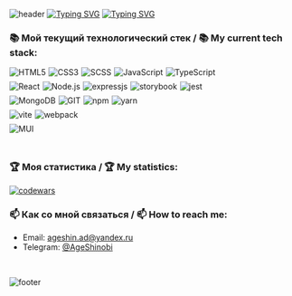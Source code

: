 ![header](https://capsule-render.vercel.app/api?type=wave&color=gradient&height=180&section=header&text=AgeShinobi%20&fontSize=60)
[![Typing SVG](https://readme-typing-svg.demolab.com?font=Crypto&weight=500&pause=800&color=F7E431&random=false&width=435&lines=%D0%9F%D1%80%D0%B8%D0%B2%D0%B5%D1%82+%D0%B8+%D0%B4%D0%BE%D0%B1%D1%80%D0%BE+%D0%BF%D0%BE%D0%B6%D0%B0%D0%BB%D0%BE%D0%B2%D0%B0%D1%82%D1%8C+%F0%9F%91%8B%F0%9F%91%8B%F0%9F%91%8B;Hello+and+welcome+%F0%9F%91%8B%F0%9F%91%8B%F0%9F%91%8B)](https://git.io/typing-svg)
[![Typing SVG](https://readme-typing-svg.demolab.com?font=Crypto&weight=500&size=18&duration=2500&color=C82DFF&background=32FF7E00&multiline=true&repeat=false&random=false&width=600&height=100&lines=%D0%9C%D0%B5%D0%BD%D1%8F+%D0%B7%D0%BE%D0%B2%D1%83%D1%82+%D0%90%D0%BD%D0%B4%D1%80%D0%B5%D0%B9.+%D0%AF+-+frontend-%D1%80%D0%B0%D0%B7%D1%80%D0%B0%D0%B1%D0%BE%D1%82%D1%87%D0%B8%D0%BA%F0%9F%A7%91%E2%80%8D%F0%9F%92%BB;My+name+is+Andrey%2C+I'm+frontend+developer%F0%9F%A7%91%E2%80%8D%F0%9F%92%BB)](https://git.io/typing-svg)

### 📚 Мой текущий технологический стек / 📚 My current tech stack:
<div style="display: flex; flex-direction: column; gap: 8px;">
  <div style="display: flex; gap: 5px;">
    <img src="https://img.shields.io/badge/-HTML5-263139?style=flat-square&logo=html5&logoColor=f77b63" alt="HTML5">
    <img src="https://img.shields.io/badge/-CSS-263139?style=flat-square&logo=css3&logoColor=019ce6" alt="CSS3">
    <img src="https://img.shields.io/badge/-SASS%20/%20SCSS-263139?style=flat-square&logo=sass&logoColor=cf649a" alt="SCSS">
    <img src="https://img.shields.io/badge/-JavaScript-263139?style=flat-square&logo=javascript&logoColor=#ffca39" alt="JavaScript">
    <img src="https://img.shields.io/badge/-TypeScript-263139?style=flat-square&logo=typescript&logoColor=#ffca39" alt="TypeScript">
  </div>
  <div style="display: flex; gap: 5px;">
    <img src="https://img.shields.io/badge/-React-263139?style=flat-square&logo=react&logoColor=149eca" alt="React">
    <img src="https://img.shields.io/badge/-Node.js-263139?style=flat-square&logo=nodedotjs&logoColor=99cc26" alt="Node.js">
    <img src="https://img.shields.io/badge/-Express.js-263139?style=flat-square&logo=express&logoColor=99cc26" alt="expressjs">
    <img src="https://img.shields.io/badge/-Storybook-263139?style=flat-square&logo=storybook&logoColor=ff4685" alt="storybook">
    <img src="https://img.shields.io/badge/-Jest-263139?style=flat-square&logo=jest&logoColor=a84b58" alt="jest">
  </div>
  <div style="display: flex; gap: 5px;">
    <img src="https://img.shields.io/badge/MongoDB-263139?style=flat-square&logo=mongodb" alt="MongoDB">
    <img src="https://img.shields.io/badge/-Git-263139?style=flat-square&logo=git&logoColor=F05032" alt="GIT">
    <img src="https://img.shields.io/badge/-NPM-263139?style=flat-square&logo=npm&logoColor=cb0001" alt="npm">
    <img src="https://img.shields.io/badge/-YARN-263139?style=flat-square&logo=yarn&logoColor=764ABC" alt="yarn">
  </div>
  <div style="display: flex; gap: 5px;">
    <img src="https://img.shields.io/badge/-Vite-263139?style=flat-square&logo=vite&logoColor=ffc219" alt="vite">
    <img src="https://img.shields.io/badge/-Webpack-263139?style=flat-square&logo=webpack&logoColor=75afcb" alt="webpack">
  </div>
  <div style="display: flex; gap: 5px;">
    <img src="https://img.shields.io/badge/-Material%20UI-263139?style=flat-square&logo=mui" alt="MUI">
  </div>
<div> 
</br>
  
### 🏆 Моя статистика / 🏆 My statistics:
[![codewars](https://www.codewars.com/users/AgeShinobi/badges/large)](https://www.codewars.com/users/username)


### 📫 Как со мной связаться / 📫 How to reach me:
- Email: [ageshin.ad@yandex.ru](mailto:ageshin.ad@yandex.ru)
- Telegram: [@AgeShinobi](https://t.me/AgeShinobi)
</br>

![footer](https://capsule-render.vercel.app/api?type=wave&color=gradient&height=150&section=footer&text=AgeShinobi%20&fontSize=50)


<!--
**AgeShinobi/AgeShinobi** is a ✨ _special_ ✨ repository because its `README.md` (this file) appears on your GitHub profile.

Here are some ideas to get you started:

- 🔭 I’m currently working on ...
- 🌱 I’m currently learning ...
- 👯 I’m looking to collaborate on ...
- 🤔 I’m looking for help with ...
- 💬 Ask me about ...
- 📫 How to reach me: ...
- 😄 Pronouns: ...
- ⚡ Fun fact: ...
-->
